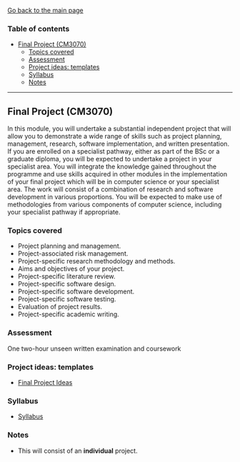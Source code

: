 [Go back to the main page](../../../README.md)

### Table of contents

- [Final Project (CM3070)](#final-project-cm3070)
  - [Topics covered](#topics-covered)
  - [Assessment](#assessment)
  - [Project ideas: templates](#project-ideas-templates)
  - [Syllabus](#syllabus)
  - [Notes](#notes)

---

## Final Project (CM3070)

In this module, you will undertake a substantial independent project
that will allow you to demonstrate a wide range of skills such as
project planning, management, research, software implementation, and
written presentation. If you are enrolled on a specialist pathway,
either as part of the BSc or a graduate diploma, you will be expected
to undertake a project in your specialist area. You will integrate
the knowledge gained throughout the programme and use skills acquired
in other modules in the implementation of your final project which
will be in computer science or your specialist area. The work will
consist of a combination of research and software development in various
proportions. You will be expected to make use of methodologies from
various components of computer science, including your specialist
pathway if appropriate.

### Topics covered

- Project planning and management.
- Project-associated risk management.
- Project-specific research methodology and methods.
- Aims and objectives of your project.
- Project-specific literature review.
- Project-specific software design.
- Project-specific software development.
- Project-specific software testing.
- Evaluation of project results.
- Project-specific academic writing.

### Assessment

One two-hour unseen written examination and coursework

### Project ideas: templates

- [Final Project Ideas](https://github.com/world-class/binary-assets/blob/master/modules/cm3070-fp/CM3070_FinalProjectIdeas.pdf)

### Syllabus

- [Syllabus](https://github.com/world-class/binary-assets/blob/master/modules/syllabi/Syllabus_CM3070_FP.pdf)

### Notes

- This will consist of an **individual** project.
